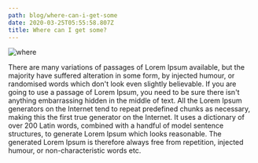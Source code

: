 ```yaml
---
path: blog/where-can-i-get-some
date: 2020-03-25T05:55:58.807Z
title: Where can I get some?
---
```

![where](/assets/netlifycms-blog.webp "Where")

<!--StartFragment-->

<!--StartFragment-->

There are many variations of passages of Lorem Ipsum available, but the majority have suffered alteration in some form, by injected humour, or randomised words which don't look even slightly believable. If you are going to use a passage of Lorem Ipsum, you need to be sure there isn't anything embarrassing hidden in the middle of text. All the Lorem Ipsum generators on the Internet tend to repeat predefined chunks as necessary, making this the first true generator on the Internet. It uses a dictionary of over 200 Latin words, combined with a handful of model sentence structures, to generate Lorem Ipsum which looks reasonable. The generated Lorem Ipsum is therefore always free from repetition, injected humour, or non-characteristic words etc.

<!--EndFragment-->

<!--EndFragment-->
